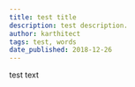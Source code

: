 ```yaml
---
title: test title
description: test description.
author: karthitect
tags: test, words
date_published: 2018-12-26
---
```


test text
